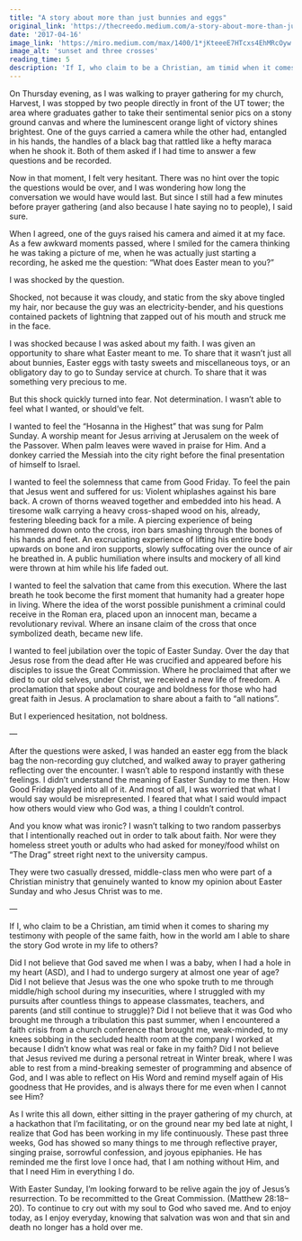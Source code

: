 ```yaml
---
title: "A story about more than just bunnies and eggs"
original_link: 'https://thecreedo.medium.com/a-story-about-more-than-just-bunnies-and-eggs-265b92a6606f'
date: '2017-04-16'
image_link: 'https://miro.medium.com/max/1400/1*jKteeeE7HTcxs4EhMRcOyw.jpeg'
image_alt: 'sunset and three crosses'
reading_time: 5
description: 'If I, who claim to be a Christian, am timid when it comes to sharing my testimony with people of the same faith, how in the world am I able to share the story God wrote in my life to others?'
---
```

On Thursday evening, as I was walking to prayer gathering for my church, Harvest, I was stopped by two people directly in front of the UT tower; the area where graduates gather to take their sentimental senior pics on a stony ground canvas and where the luminescent orange light of victory shines brightest. One of the guys carried a camera while the other had, entangled in his hands, the handles of a black bag that rattled like a hefty maraca when he shook it. Both of them asked if I had time to answer a few questions and be recorded.

Now in that moment, I felt very hesitant. There was no hint over the topic the questions would be over, and I was wondering how long the conversation we would have would last. But since I still had a few minutes before prayer gathering (and also because I hate saying no to people), I said sure.

When I agreed, one of the guys raised his camera and aimed it at my face. As a few awkward moments passed, where I smiled for the camera thinking he was taking a picture of me, when he was actually just starting a recording, he asked me the question: “What does Easter mean to you?”

I was shocked by the question.

Shocked, not because it was cloudy, and static from the sky above tingled my hair, nor because the guy was an electricity-bender, and his questions contained packets of lightning that zapped out of his mouth and struck me in the face.

I was shocked because I was asked about my faith. I was given an opportunity to share what Easter meant to me. To share that it wasn’t just all about bunnies, Easter eggs with tasty sweets and miscellaneous toys, or an obligatory day to go to Sunday service at church. To share that it was something very precious to me.

But this shock quickly turned into fear. Not determination. I wasn’t able to feel what I wanted, or should’ve felt.

I wanted to feel the “Hosanna in the Highest” that was sung for Palm Sunday. A worship meant for Jesus arriving at Jerusalem on the week of the Passover. When palm leaves were waved in praise for Him. And a donkey carried the Messiah into the city right before the final presentation of himself to Israel.

I wanted to feel the solemness that came from Good Friday. To feel the pain that Jesus went and suffered for us: Violent whiplashes against his bare back. A crown of thorns weaved together and embedded into his head. A tiresome walk carrying a heavy cross-shaped wood on his, already, festering bleeding back for a mile. A piercing experience of being hammered down onto the cross, iron bars smashing through the bones of his hands and feet. An excruciating experience of lifting his entire body upwards on bone and iron supports, slowly suffocating over the ounce of air he breathed in. A public humiliation where insults and mockery of all kind were thrown at him while his life faded out.

I wanted to feel the salvation that came from this execution. Where the last breath he took become the first moment that humanity had a greater hope in living. Where the idea of the worst possible punishment a criminal could receive in the Roman era, placed upon an innocent man, became a revolutionary revival. Where an insane claim of the cross that once symbolized death, became new life.

I wanted to feel jubilation over the topic of Easter Sunday. Over the day that Jesus rose from the dead after He was crucified and appeared before his disciples to issue the Great Commission. Where he proclaimed that after we died to our old selves, under Christ, we received a new life of freedom. A proclamation that spoke about courage and boldness for those who had great faith in Jesus. A proclamation to share about a faith to “all nations”.

But I experienced hesitation, not boldness.

—

After the questions were asked, I was handed an easter egg from the black bag the non-recording guy clutched, and walked away to prayer gathering reflecting over the encounter. I wasn’t able to respond instantly with these feelings. I didn’t understand the meaning of Easter Sunday to me then. How Good Friday played into all of it. And most of all, I was worried that what I would say would be misrepresented. I feared that what I said would impact how others would view who God was, a thing I couldn’t control.

And you know what was ironic? I wasn’t talking to two random passerbys that I intentionally reached out in order to talk about faith. Nor were they homeless street youth or adults who had asked for money/food whilst on “The Drag” street right next to the university campus.

They were two casually dressed, middle-class men who were part of a Christian ministry that genuinely wanted to know my opinion about Easter Sunday and who Jesus Christ was to me.

—

If I, who claim to be a Christian, am timid when it comes to sharing my testimony with people of the same faith, how in the world am I able to share the story God wrote in my life to others?

Did I not believe that God saved me when I was a baby, when I had a hole in my heart (ASD), and I had to undergo surgery at almost one year of age? Did I not believe that Jesus was the one who spoke truth to me through middle/high school during my insecurities, where I struggled with my pursuits after countless things to appease classmates, teachers, and parents (and still continue to struggle)? Did I not believe that it was God who brought me through a tribulation this past summer, when I encountered a faith crisis from a church conference that brought me, weak-minded, to my knees sobbing in the secluded health room at the company I worked at because I didn’t know what was real or fake in my faith? Did I not believe that Jesus revived me during a personal retreat in Winter break, where I was able to rest from a mind-breaking semester of programming and absence of God, and I was able to reflect on His Word and remind myself again of His goodness that He provides, and is always there for me even when I cannot see Him?

As I write this all down, either sitting in the prayer gathering of my church, at a hackathon that I’m facilitating, or on the ground near my bed late at night, I realize that God has been working in my life continuously. These past three weeks, God has showed so many things to me through reflective prayer, singing praise, sorrowful confession, and joyous epiphanies. He has reminded me the first love I once had, that I am nothing without Him, and that I need Him in everything I do.

With Easter Sunday, I’m looking forward to be relive again the joy of Jesus’s resurrection. To be recommitted to the Great Commission. (Matthew 28:18–20). To continue to cry out with my soul to God who saved me. And to enjoy today, as I enjoy everyday, knowing that salvation was won and that sin and death no longer has a hold over me.